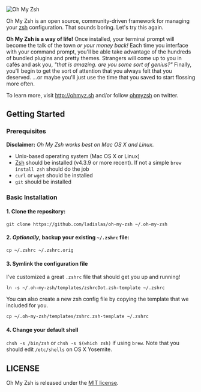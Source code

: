 ![Oh My Zsh](https://s3.amazonaws.com/ohmyzsh/oh-my-zsh-logo.png)


Oh My Zsh is an open source, community-driven framework for managing your [zsh](http://www.zsh.org/) configuration. That sounds boring. Let's try this again.

__Oh My Zsh is a way of life!__ Once installed, your terminal prompt will become the talk of the town _or your money back!_ Each time you interface with your command prompt, you'll be able take advantage of the hundreds of bundled plugins and pretty themes. Strangers will come up to you in cafés and ask you, _"that is amazing. are you some sort of genius?"_ Finally, you'll begin to get the sort of attention that you always felt that you deserved. ...or maybe you'll just use the time that you saved to start flossing more often.

To learn more, visit http://ohmyz.sh and/or follow [ohmyzsh](https://twitter.com/ohmyzsh) on twitter.

## Getting Started

### Prerequisites

__Disclaimer:__ _Oh My Zsh works best on Mac OS X and Linux._

* Unix-based operating system (Mac OS X or Linux)
* [Zsh](http://www.zsh.org) should be installed (v4.3.9 or more recent). If not a simple `brew install zsh` should do the job
* `curl` or `wget` should be installed
* `git` should be installed

### Basic Installation

#### 1. Clone the repository:

`git clone https://github.com/ladislas/oh-my-zsh ~/.oh-my-zsh`

#### 2. *Optionally*, backup your existing `~/.zshrc` file:

`cp ~/.zshrc ~/.zshrc.orig`

#### 3. Symlink the configuration file

I've customized a great `.zshrc` file that should get you up and running!

`ln -s ~/.oh-my-zsh/templates/zshrcDot.zsh-template ~/.zshrc`

You can also create a new zsh config file by copying the template that we included for you.

`cp ~/.oh-my-zsh/templates/zshrc.zsh-template ~/.zshrc`

#### 4. Change your default shell

`chsh -s /bin/zsh` or `chsh -s $(which zsh)` if using `brew`. Note that you should edit `/etc/shells` on OS X Yosemite.

## LICENSE

Oh My Zsh is released under the [MIT license](https://github.com/robbyrussell/oh-my-zsh/blob/master/MIT-LICENSE.txt).
